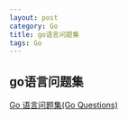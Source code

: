 ```yaml
---
layout: post
category: Go
title: go语言问题集
tags: Go
---
```


## go语言问题集



[Go 语言问题集(Go Questions)](https://www.bookstack.cn/books/qcrao-Go-Questions)

